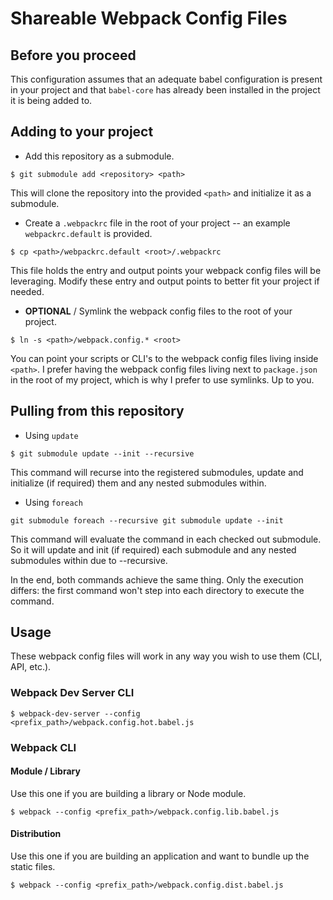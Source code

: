 # Shareable Webpack Config Files


## Before you proceed

This configuration assumes that an adequate babel configuration is present in your project and that `babel-core` has already been installed in the project it is being added to.


## Adding to your project
  * Add this repository as a submodule.
  ```
  $ git submodule add <repository> <path>
  ```
  This will clone the repository into the provided `<path>` and initialize it as a submodule.

  * Create a `.webpackrc` file in the root of your project -- an example `webpackrc.default` is provided.
  ```
  $ cp <path>/webpackrc.default <root>/.webpackrc
  ```
  This file holds the entry and output points your webpack config files will be leveraging. Modify these entry and output points to better fit your project if needed.

  * **OPTIONAL** / Symlink the webpack config files to the root of your project.
  ```
  $ ln -s <path>/webpack.config.* <root>
  ```
  You can point your scripts or CLI's to the webpack config files living inside `<path>`. I prefer having the webpack config files living next to `package.json` in the root of my project, which is why I prefer to use symlinks. Up to you.


## Pulling from this repository
  * Using `update`
  ```
  $ git submodule update --init --recursive
  ```
  This command will recurse into the registered submodules, update and initialize (if required) them and any nested submodules within.

  * Using `foreach`
  ```
  git submodule foreach --recursive git submodule update --init
  ```
  This command will evaluate the command in each checked out submodule. So it will update and init (if required) each submodule and any nested submodules within due to --recursive.

In the end, both commands achieve the same thing. Only the execution differs: the first command won't step into each directory to execute the command.


## Usage
These webpack config files will work in any way you wish to use them (CLI, API, etc.).

### Webpack Dev Server CLI
```
$ webpack-dev-server --config <prefix_path>/webpack.config.hot.babel.js
```

### Webpack CLI

#### Module / Library
Use this one if you are building a library or Node module.
```
$ webpack --config <prefix_path>/webpack.config.lib.babel.js
```

#### Distribution
Use this one if you are building an application and want to bundle up the static files.
```
$ webpack --config <prefix_path>/webpack.config.dist.babel.js
```
